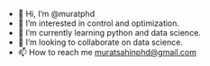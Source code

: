 - 👋 Hi, I’m @muratphd
- 👀 I’m interested in control and optimization.
- 🌱 I’m currently learning python and data science.
- 💞️ I’m looking to collaborate on data science.
- 📫 How to reach me muratsahinphd@gmail.com

<!---
muratphd/muratphd is a ✨ special ✨ repository because its `README.md` (this file) appears on your GitHub profile.
You can click the Preview link to take a look at your changes.
--->
